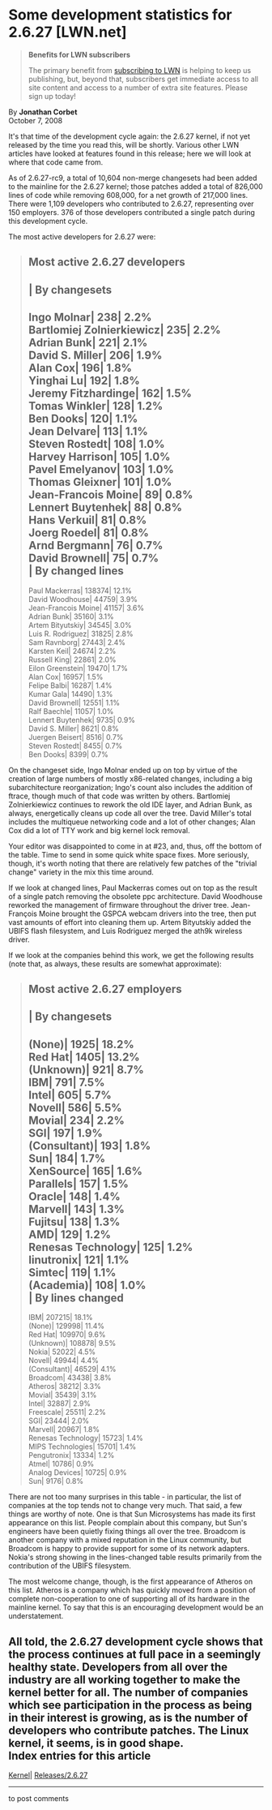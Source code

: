 # Some development statistics for 2.6.27 [LWN.net]

> **Benefits for LWN subscribers**
> 
> The primary benefit from [subscribing to LWN](/Promo/nst-nag5/subscribe) is helping to keep us publishing, but, beyond that, subscribers get immediate access to all site content and access to a number of extra site features. Please sign up today! 

By **Jonathan Corbet**  
October 7, 2008 

It's that time of the development cycle again: the 2.6.27 kernel, if not yet released by the time you read this, will be shortly. Various other LWN articles have looked at features found in this release; here we will look at where that code came from. 

As of 2.6.27-rc9, a total of 10,604 non-merge changesets had been added to the mainline for the 2.6.27 kernel; those patches added a total of 826,000 lines of code while removing 608,000, for a net growth of 217,000 lines. There were 1,109 developers who contributed to 2.6.27, representing over 150 employers. 376 of those developers contributed a single patch during this development cycle. 

The most active developers for 2.6.27 were: 

> Most active 2.6.27 developers  
> ---  
> | By changesets  
> ---  
> Ingo Molnar| 238| 2.2%  
> Bartlomiej Zolnierkiewicz| 235| 2.2%  
> Adrian Bunk| 221| 2.1%  
> David S. Miller| 206| 1.9%  
> Alan Cox| 196| 1.8%  
> Yinghai Lu| 192| 1.8%  
> Jeremy Fitzhardinge| 162| 1.5%  
> Tomas Winkler| 128| 1.2%  
> Ben Dooks| 120| 1.1%  
> Jean Delvare| 113| 1.1%  
> Steven Rostedt| 108| 1.0%  
> Harvey Harrison| 105| 1.0%  
> Pavel Emelyanov| 103| 1.0%  
> Thomas Gleixner| 101| 1.0%  
> Jean-Francois Moine| 89| 0.8%  
> Lennert Buytenhek| 88| 0.8%  
> Hans Verkuil| 81| 0.8%  
> Joerg Roedel| 81| 0.8%  
> Arnd Bergmann| 76| 0.7%  
> David Brownell| 75| 0.7%  
> | By changed lines  
> ---  
> Paul Mackerras| 138374| 12.1%  
> David Woodhouse| 44759| 3.9%  
> Jean-Francois Moine| 41157| 3.6%  
> Adrian Bunk| 35160| 3.1%  
> Artem Bityutskiy| 34545| 3.0%  
> Luis R. Rodriguez| 31825| 2.8%  
> Sam Ravnborg| 27443| 2.4%  
> Karsten Keil| 24674| 2.2%  
> Russell King| 22861| 2.0%  
> Eilon Greenstein| 19470| 1.7%  
> Alan Cox| 16957| 1.5%  
> Felipe Balbi| 16287| 1.4%  
> Kumar Gala| 14490| 1.3%  
> David Brownell| 12551| 1.1%  
> Ralf Baechle| 11057| 1.0%  
> Lennert Buytenhek| 9735| 0.9%  
> David S. Miller| 8621| 0.8%  
> Juergen Beisert| 8516| 0.7%  
> Steven Rostedt| 8455| 0.7%  
> Ben Dooks| 8399| 0.7%  
  
On the changeset side, Ingo Molnar ended up on top by virtue of the creation of large numbers of mostly x86-related changes, including a big subarchitecture reorganization; Ingo's count also includes the addition of ftrace, though much of that code was written by others. Bartlomiej Zolnierkiewicz continues to rework the old IDE layer, and Adrian Bunk, as always, energetically cleans up code all over the tree. David Miller's total includes the multiqueue networking code and a lot of other changes; Alan Cox did a lot of TTY work and big kernel lock removal. 

Your editor was disappointed to come in at #23, and, thus, off the bottom of the table. Time to send in some quick white space fixes. More seriously, though, it's worth noting that there are relatively few patches of the "trivial change" variety in the mix this time around. 

If we look at changed lines, Paul Mackerras comes out on top as the result of a single patch removing the obsolete ppc architecture. David Woodhouse reworked the management of firmware throughout the driver tree. Jean-François Moine brought the GSPCA webcam drivers into the tree, then put vast amounts of effort into cleaning them up. Artem Bityutskiy added the UBIFS flash filesystem, and Luis Rodriguez merged the ath9k wireless driver. 

If we look at the companies behind this work, we get the following results (note that, as always, these results are somewhat approximate): 

> Most active 2.6.27 employers  
> ---  
> | By changesets  
> ---  
> (None)| 1925| 18.2%  
> Red Hat| 1405| 13.2%  
> (Unknown)| 921| 8.7%  
> IBM| 791| 7.5%  
> Intel| 605| 5.7%  
> Novell| 586| 5.5%  
> Movial| 234| 2.2%  
> SGI| 197| 1.9%  
> (Consultant)| 193| 1.8%  
> Sun| 184| 1.7%  
> XenSource| 165| 1.6%  
> Parallels| 157| 1.5%  
> Oracle| 148| 1.4%  
> Marvell| 143| 1.3%  
> Fujitsu| 138| 1.3%  
> AMD| 129| 1.2%  
> Renesas Technology| 125| 1.2%  
> linutronix| 121| 1.1%  
> Simtec| 119| 1.1%  
> (Academia)| 108| 1.0%  
> | By lines changed  
> ---  
> IBM| 207215| 18.1%  
> (None)| 129998| 11.4%  
> Red Hat| 109970| 9.6%  
> (Unknown)| 108878| 9.5%  
> Nokia| 52022| 4.5%  
> Novell| 49944| 4.4%  
> (Consultant)| 46529| 4.1%  
> Broadcom| 43438| 3.8%  
> Atheros| 38212| 3.3%  
> Movial| 35439| 3.1%  
> Intel| 32887| 2.9%  
> Freescale| 25511| 2.2%  
> SGI| 23444| 2.0%  
> Marvell| 20967| 1.8%  
> Renesas Technology| 15723| 1.4%  
> MIPS Technologies| 15701| 1.4%  
> Pengutronix| 13334| 1.2%  
> Atmel| 10786| 0.9%  
> Analog Devices| 10725| 0.9%  
> Sun| 9176| 0.8%  
  
There are not too many surprises in this table - in particular, the list of companies at the top tends not to change very much. That said, a few things are worthy of note. One is that Sun Microsystems has made its first appearance on this list. People complain about this company, but Sun's engineers have been quietly fixing things all over the tree. Broadcom is another company with a mixed reputation in the Linux community, but Broadcom is happy to provide support for some of its network adapters. Nokia's strong showing in the lines-changed table results primarily from the contribution of the UBIFS filesystem. 

The most welcome change, though, is the first appearance of Atheros on this list. Atheros is a company which has quickly moved from a position of complete non-cooperation to one of supporting all of its hardware in the mainline kernel. To say that this is an encouraging development would be an understatement. 

All told, the 2.6.27 development cycle shows that the process continues at full pace in a seemingly healthy state. Developers from all over the industry are all working together to make the kernel better for all. The number of companies which see participation in the process as being in their interest is growing, as is the number of developers who contribute patches. The Linux kernel, it seems, is in good shape.  
Index entries for this article  
---  
[Kernel](/Kernel/Index)| [Releases/2.6.27](/Kernel/Index#Releases-2.6.27)  
  


* * *

to post comments 
